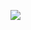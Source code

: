 ![](https://student.labranet.jamk.fi/~M3268/Ohjelmistosuunnittelu/Projektity%C3%B6/CustomerMapV1.JPG)
